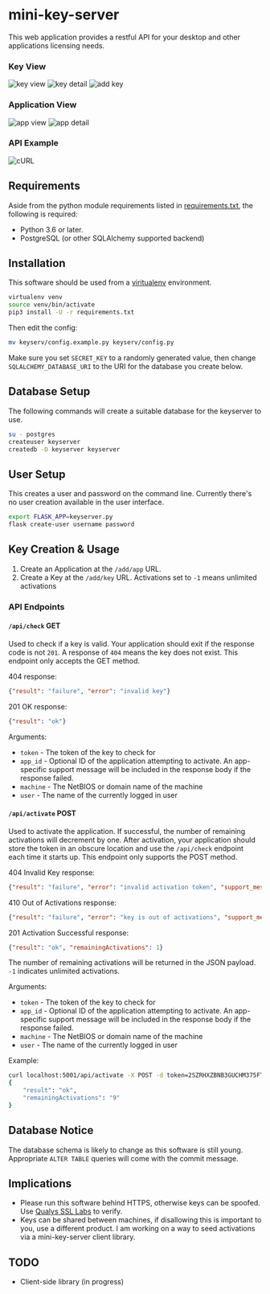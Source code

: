 # mini-key-server

This web application provides a restful API for your desktop and other applications licensing needs.

### Key View

![key view](etc/KeyView.png)
![key detail](etc/KeyDetail.png)
![add key](etc/AddKey.png)

### Application View

![app view](etc/AppView.png)
![app detail](etc/AppDetail.png)

### API Example

![cURL](etc/cURLExample.png)

## Requirements

Aside from the python module requirements listed in [requirements.txt](requirements.txt), the following is required:
* Python 3.6 or later.
* PostgreSQL (or other SQLAlchemy supported backend)


## Installation

This software should be used from a [viritualenv](https://virtualenv.pypa.io/en/stable/)
environment.

```sh
virtualenv venv
source venv/bin/activate
pip3 install -U -r requirements.txt
```

Then edit the config:

```sh
mv keyserv/config.example.py keyserv/config.py
```

Make sure you set `SECRET_KEY` to a randomly generated value, then change `SQLALCHEMY_DATABASE_URI`
to the URI for the database you create below.

## Database Setup

The following commands will create a suitable database for the keyserver to use.

```sh
su - postgres
createuser keyserver
createdb -O keyserver keyserver
```

## User Setup

This creates a user and password on the command line. Currently there's no user creation available
in the user interface.

```sh
export FLASK_APP=keyserver.py
flask create-user username password
```

## Key Creation & Usage

1. Create an Application at the `/add/app` URL.
2. Create a Key at the `/add/key` URL. Activations set to `-1` means unlimited activations

### API Endpoints

#### `/api/check` GET

Used to check if a key is valid. Your application should exit if the response code is not `201`.
A response of `404` means the key does not exist. This endpoint only accepts the GET method.

404 response:
```json
{"result": "failure", "error": "invalid key"}
```

201 OK response:
```json
{"result": "ok"}
```

Arguments:
- `token` - The token of the key to check for
- `app_id` - Optional ID of the application attempting to activate. An app-specific support message
will be included in the response body if the response failed.
- `machine` - The NetBIOS or domain name of the machine
- `user` - The name of the currently logged in user

#### `/api/activate` POST

Used to activate the application. If successful, the number of remaining activations will decrement
by one. After activation, your application should store the token in an obscure location and use the
`/api/check` endpoint each time it starts up. This endpoint only supports the POST method.

404 Invalid Key response:
```json
{"result": "failure", "error": "invalid activation token", "support_message": "call 555-555-5555 for support or email support@example.com"}
```

410 Out of Activations response:
```json
{"result": "failure", "error": "key is out of activations", "support_message": "visit https://example.com/ for support"}
```

201 Activation Successful response:
```json
{"result": "ok", "remainingActivations": 1}
```
The number of remaining activations will be returned in the JSON payload. `-1` indicates unlimited
activations.

Arguments:
- `token` - The token of the key to check for
- `app_id` - Optional ID of the application attempting to activate. An app-specific support message
will be included in the response body if the response failed.
- `machine` - The NetBIOS or domain name of the machine
- `user` - The name of the currently logged in user

Example:

```sh
curl localhost:5001/api/activate -X POST -d token=2SZRHXZBNB3GUCHM375FTB8DJ -d machine=ICEBREAKER -d user=sam
{
    "result": "ok",
    "remainingActivations": "9"
}
```

## Database Notice

The database schema is likely to change as this software is still young. Appropriate `ALTER TABLE` queries will come with the commit message.

## Implications

- Please run this software behind HTTPS, otherwise keys can be spoofed. Use [Qualys SSL Labs](https://www.ssllabs.com/) to verify.
- Keys can be shared between machines, if disallowing this is important to you, use a different product. I am working on a way to seed activations via a mini-key-server client library.

## TODO

- Client-side library (in progress)
